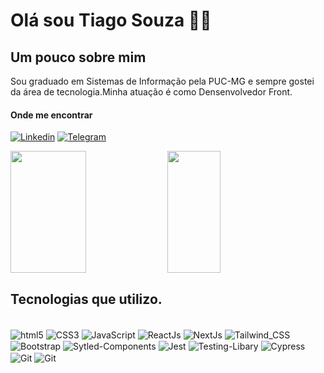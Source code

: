 # Olá sou Tiago Souza 👨‍💻

## Um pouco sobre mim

Sou graduado em Sistemas de Informação pela PUC-MG e sempre gostei da área de tecnologia.Minha atuação é como Densenvolvedor Front.

#### Onde me encontrar

[![Linkedin](https://img.shields.io/badge/LinkedIn-0077B5?style=for-the-badge&logo=linkedin&logoColor=white)](https://www.linkedin.com/in/tiagotsouza/)
[![Telegram](https://img.shields.io/badge/Telegram-2CA5E0?style=for-the-badge&logo=telegram&logoColor=white)](https://t.me/@TiagoETSouza)

<div style="display:inline_block">
<img align="center" width="49%" height="195px" src="https://github-readme-stats.vercel.app/api?username=tiagosansas&show_icons=true&theme=transparent&hide_border=true&title_color=A29896&text_color=E2DFDF&icon_color=F11919">
<img align="center" width="41%" height="195px" src="https://github-readme-stats.vercel.app/api/top-langs/?username=tiagosouza&layout=compact&theme=transparent&hide_border=true&title_color=A29896&text_color=E2DFDF">
</div>

## Tecnologias que utilizo.

<div style="display:inline_block"><br/>
  <img align="center" alt="html5"src="https://img.shields.io/badge/HTML5-E34F26?style=for-the-badge&logo=html5&logoColor=white">
<img align="center" alt="CSS3"src="https://img.shields.io/badge/CSS3-1572B6?style=for-the-badge&logo=css3&logoColor=white">
<img align="center" alt="JavaScript"src="https://img.shields.io/badge/JavaScript-F7DF1E?style=for-the-badge&logo=javascript&logoColor=black">
<img align="center" alt="ReactJs"src="https://img.shields.io/badge/React-20232A?style=for-the-badge&logo=react&logoColor=61DAFB">
<img align="center" alt="NextJs"src="https://img.shields.io/badge/Next-black?style=for-the-badge&logo=next.js&logoColor=white)">
<img align="center" alt="Tailwind_CSS"src="https://img.shields.io/badge/Tailwind_CSS-38B2AC?style=for-the-badge&logo=tailwind-css&logoColor=white">
<img align="center" alt="Bootstrap"src="https://img.shields.io/badge/Bootstrap-563D7C?style=for-the-badge&logo=bootstrap&logoColor=white">
<img align="center" alt="Sytled-Components"src="https://img.shields.io/badge/styled--components-ED0EC1?style=for-the-badge&logo=styled-components&logoColor=white">
<img align="center" alt="Jest"src="https://img.shields.io/badge/-jest-%23C21325?style=for-the-badge&logo=jest&logoColor=white">
<img align="center" alt="Testing-Libary"src="https://img.shields.io/badge/-TestingLibrary-%23E33332?style=for-the-badge&logo=testing-library&logoColor=white">
<img align="center" alt="Cypress"src="https://img.shields.io/badge/-cypress-%23E5E5E5?style=for-the-badge&logo=cypress&logoColor=058a5e">
<img align="center" alt="Git"src="https://img.shields.io/badge/GIT-E44C30?style=for-the-badge&logo=git&logoColor=white">
<img align="center" alt="Git"src="https://img.shields.io/badge/github-%23121011.svg?style=for-the-badge&logo=github&logoColor=white">
<br/>
</div>




